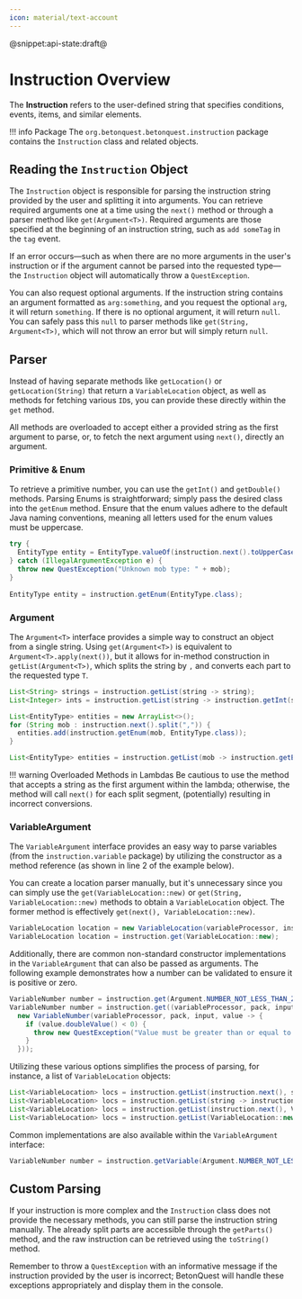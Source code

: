 ```yaml
---
icon: material/text-account
---
```

@snippet:api-state:draft@

# Instruction Overview

The **Instruction** refers to the user-defined string that specifies conditions, events, items, and similar elements.

!!! info Package
    The `org.betonquest.betonquest.instruction` package contains the `Instruction` class and related objects.

## Reading the `Instruction` Object

The `Instruction` object is responsible for parsing the instruction string provided by the user and splitting it into 
arguments. You can retrieve required arguments one at a time using the `next()` method or through a parser method
like `get(Argument<T>)`. Required arguments are those specified at the beginning of an instruction string, 
such as `add someTag` in the `tag` event.

If an error occurs—such as when there are no more arguments in the user's instruction or if the argument cannot 
be parsed into the requested type—the `Instruction` object will automatically throw a `QuestException`.

You can also request optional arguments. If the instruction string contains an argument formatted as `arg:something`, 
and you request the optional `arg`, it will return `something`. If there is no optional argument, it will return `null`. 
You can safely pass this `null` to parser methods like `get(String, Argument<T>)`, which will not throw an error 
but will simply return `null`.

## Parser

Instead of having separate methods like `getLocation()` or `getLocation(String)` that return a `VariableLocation` 
object, as well as methods for fetching various `ID`s, you can provide these directly within the `get` method.

All methods are overloaded to accept either a provided string as the first argument to parse, or, to fetch the next
argument using `next()`, directly an argument.

### Primitive & Enum

To retrieve a primitive number, you can use the `getInt()` and `getDouble()` methods.
Parsing Enums is straightforward; simply pass the desired class into the `getEnum` method. 
Ensure that the enum values adhere to the default Java naming conventions,
meaning all letters used for the enum values must be uppercase.

```JAVA title="Own parsing vs. getEnum(Enum)"
try {
  EntityType entity = EntityType.valueOf(instruction.next().toUpperCase(Locale.ROOT));
} catch (IllegalArgumentException e) {
  throw new QuestException("Unknown mob type: " + mob);
}
  
EntityType entity = instruction.getEnum(EntityType.class);
```

### Argument

The `Argument<T>` interface provides a simple way to construct an object from a single string.
Using `get(Argument<T>)` is equivalent to `Argument<T>.apply(next())`, but it allows for in-method construction 
in `getList(Argument<T>)`, which splits the string by `,` and converts each part to the requested type `T`.

```JAVA title="Getting a List of Primitives"
List<String> strings = instruction.getList(string -> string);
List<Integer> ints = instruction.getList(string -> instruction.getInt(string, 0));
```

```JAVA title="Own parsing vs. getList(Argument)"
List<EntityType> entities = new ArrayList<>();
for (String mob : instruction.next().split(",")) {
  entities.add(instruction.getEnum(mob, EntityType.class));
}

List<EntityType> entities = instruction.getList(mob -> instruction.getEnum(mob, EntityType.class));
```

!!! warning Overloaded Methods in Lambdas
    Be cautious to use the method that accepts a string as the first argument within the lambda; otherwise, 
    the method will call `next()` for each split segment, (potentially) resulting in incorrect conversions.

### VariableArgument

The `VariableArgument` interface provides an easy way to parse variables (from the `instruction.variable` package) 
by utilizing the constructor as a method reference (as shown in line 2 of the example below).

You can create a location parser manually, but it's unnecessary since you can simply use the 
`get(VariableLocation::new)` or `get(String, VariableLocation::new)` methods to obtain a `VariableLocation` object. 
The former method is effectively `get(next(), VariableLocation::new)`.

```JAVA title="Own parsing vs. get(VariableArgument)"
VariableLocation location = new VariableLocation(variableProcessor, instruction.getPackage(), instruction.next());
VariableLocation location = instruction.get(VariableLocation::new);
```

Additionally, there are common non-standard constructor implementations in the `VariableArgument` that can also be 
passed as arguments. The following example demonstrates how a number can be validated to ensure it is positive or zero.

```JAVA title="Example for number validation"
VariableNumber number = instruction.get(Argument.NUMBER_NOT_LESS_THAN_ZERO);
VariableNumber number = instruction.get((variableProcessor, pack, input) ->
  new VariableNumber(variableProcessor, pack, input, value -> {
    if (value.doubleValue() < 0) {
      throw new QuestException("Value must be greater than or equal to 0: " + value);
    }
  }));
```

Utilizing these various options simplifies the process of parsing, for instance, a list of `VariableLocation` objects:

```JAVA title="Equivalant calls"
List<VariableLocation> locs = instruction.getList(instruction.next(), string -> instruction.get(string, VariableLocation::new)); 
List<VariableLocation> locs = instruction.getList(string -> instruction.get(string, VariableLocation::new)); 
List<VariableLocation> locs = instruction.getList(instruction.next(), VariableLocation::new); 
List<VariableLocation> locs = instruction.getList(VariableLocation::new); 
```

Common implementations are also available within the `VariableArgument` interface:

```JAVA title="Number above 0"
VariableNumber number = instruction.getVariable(Argument.NUMBER_NOT_LESS_THAN_ONE);
```

## Custom Parsing

If your instruction is more complex and the `Instruction` class does not provide the necessary methods, you can still 
parse the instruction string manually. The already split parts are accessible through the `getParts()` method, 
and the raw instruction can be retrieved using the `toString()` method. 

Remember to throw a `QuestException` with an informative message if the instruction provided by the user is incorrect; 
BetonQuest will handle these exceptions appropriately and display them in the console.
